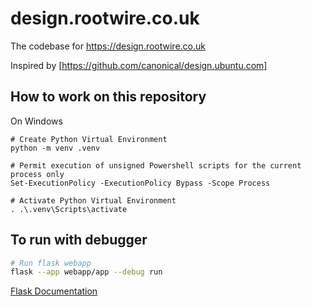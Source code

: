 # design.rootwire.co.uk
The codebase for https://design.rootwire.co.uk


Inspired by [https://github.com/canonical/design.ubuntu.com]


## How to work on this repository

On Windows
```pwsh
# Create Python Virtual Environment
python -m venv .venv

# Permit execution of unsigned Powershell scripts for the current process only
Set-ExecutionPolicy -ExecutionPolicy Bypass -Scope Process 

# Activate Python Virtual Environment
. .\.venv\Scripts\activate
```

## To run with debugger

```bash
# Run flask webapp
flask --app webapp/app --debug run
```

[Flask Documentation](https://flask.palletsprojects.com/en/3.0.x/quickstart/)